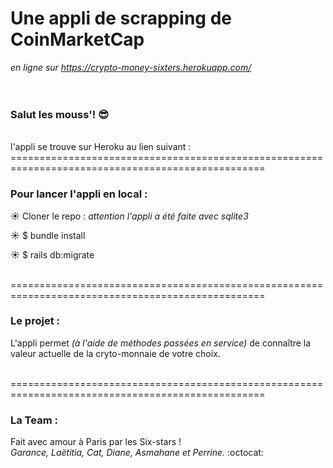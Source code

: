# Une appli de scrapping de CoinMarketCap
 *en ligne sur https://crypto-money-sixters.herokuapp.com/* </br></br></br>

### Salut les mouss'!  :sunglasses:
</br>
l'appli se trouve sur Heroku au lien suivant :

</br>
==================================================================================================


### Pour lancer l'appli en local :


 :sunny:   Cloner le repo : *attention l'appli a été faite avec sqlite3*

 :sunny:   $ bundle install

 :sunny:   $ rails db:migrate



</br>
==================================================================================================

### Le projet :

L'appli permet *(à l'aide de méthodes passées en service)* de connaître la valeur actuelle de la cryto-monnaie de votre choix.


</br>
==================================================================================================

### La Team :

Fait avec amour à Paris par les Six-stars !</br>
*Garance, Laëtitia, Cat, Diane, Asmahane et Perrine.*  :octocat: